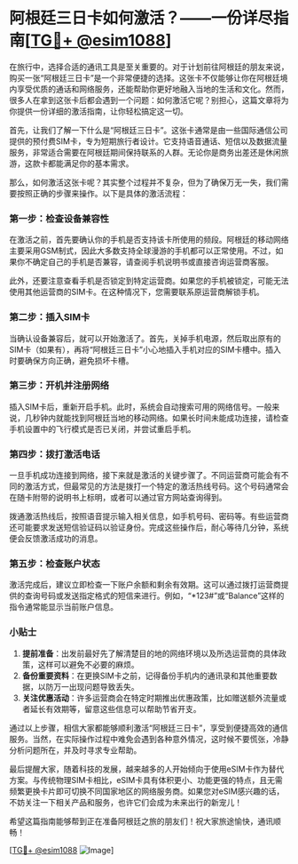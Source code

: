 # 阿根廷三日卡如何激活？——一份详尽指南[[TG💪+ @esim1088](https://t.me/s/esim1088)]

在旅行中，选择合适的通讯工具是至关重要的。对于计划前往阿根廷的朋友来说，购买一张“阿根廷三日卡”是一个非常便捷的选择。这张卡不仅能够让你在阿根廷境内享受优质的通话和网络服务，还能帮助你更好地融入当地的生活和文化。然而，很多人在拿到这张卡后都会遇到一个问题：如何激活它呢？别担心，这篇文章将为你提供一份详细的激活指南，让你轻松搞定这一切。

首先，让我们了解一下什么是“阿根廷三日卡”。这张卡通常是由一些国际通信公司提供的预付费SIM卡，专为短期旅行者设计。它支持语音通话、短信以及数据流量服务，非常适合需要在阿根廷期间保持联系的人群。无论你是商务出差还是休闲旅游，这款卡都能满足你的基本需求。

那么，如何激活这张卡呢？其实整个过程并不复杂，但为了确保万无一失，我们需要按照正确的步骤来操作。以下是具体的激活流程：

### 第一步：检查设备兼容性

在激活之前，首先要确认你的手机是否支持该卡所使用的频段。阿根廷的移动网络主要采用GSM制式，因此大多数支持全球漫游的手机都可以正常使用。不过，如果你不确定自己的手机是否兼容，请查阅手机说明书或直接咨询运营商客服。

此外，还要注意查看手机是否锁定到特定运营商。如果您的手机被锁定，可能无法使用其他运营商的SIM卡。在这种情况下，您需要联系原运营商解锁手机。

### 第二步：插入SIM卡

当确认设备兼容后，就可以开始激活了。首先，关掉手机电源，然后取出原有的SIM卡（如果有），再将“阿根廷三日卡”小心地插入手机对应的SIM卡槽中。插入时要确保方向正确，避免损坏卡槽。

### 第三步：开机并注册网络

插入SIM卡后，重新开启手机。此时，系统会自动搜索可用的网络信号。一般来说，几秒钟内就能找到阿根廷当地的移动网络。如果长时间未能成功连接，请检查手机设置中的飞行模式是否已关闭，并尝试重启手机。

### 第四步：拨打激活电话

一旦手机成功连接到网络，接下来就是激活的关键步骤了。不同运营商可能会有不同的激活方式，但最常见的方法是拨打一个特定的激活热线号码。这个号码通常会在随卡附带的说明书上标明，或者可以通过官方网站查询得到。

拨通激活热线后，按照语音提示输入相关信息，如手机号码、密码等。有些运营商还可能要求发送短信验证码以验证身份。完成这些操作后，耐心等待几分钟，系统便会反馈激活成功的消息。

### 第五步：检查账户状态

激活完成后，建议立即检查一下账户余额和剩余有效期。这可以通过拨打运营商提供的查询号码或发送指定格式的短信来进行。例如，“*123#”或“Balance”这样的指令通常能显示当前账户信息。

### 小贴士

1. **提前准备**：出发前最好先了解清楚目的地的网络环境以及所选运营商的具体政策，这样可以避免不必要的麻烦。
2. **备份重要资料**：在更换SIM卡之前，记得备份手机内的通讯录和其他重要数据，以防万一出现问题导致丢失。
3. **关注优惠活动**：许多运营商会在特定时期推出优惠政策，比如赠送额外流量或者延长有效期等，留意这些信息可以帮助节省开支。

通过以上步骤，相信大家都能够顺利激活“阿根廷三日卡”，享受到便捷高效的通信服务。当然，在实际操作过程中难免会遇到各种意外情况，这时候不要慌张，冷静分析问题所在，并及时寻求专业帮助。

最后提醒大家，随着科技的发展，越来越多的人开始倾向于使用eSIM卡作为替代方案。与传统物理SIM卡相比，eSIM卡具有体积更小、功能更强的特点，且无需频繁更换卡片即可切换不同国家地区的网络服务商。如果您对eSIM感兴趣的话，不妨关注一下相关产品和服务，也许它们会成为未来出行的新宠儿！

希望这篇指南能够帮到正在准备阿根廷之旅的朋友们！祝大家旅途愉快，通讯顺畅！

[[TG💪+ @esim1088](https://t.me/s/esim1088) ![Image](https://i.postimg.cc/4NQfJmqS/Snipaste-2025-05-13-00-14-12.png)]